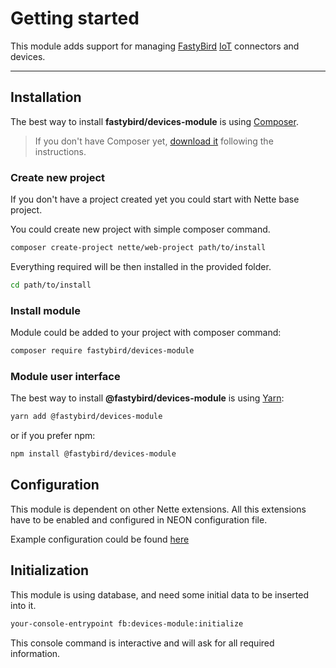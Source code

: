 # Getting started

This module adds support for managing [FastyBird](https://www.fastybird.com) [IoT](https://en.wikipedia.org/wiki/Internet_of_things) connectors and devices.

***

## Installation

The best way to install **fastybird/devices-module** is using [Composer](https://getcomposer.org/).

> If you don't have Composer yet, [download it](https://getcomposer.org/download/) following the instructions.

### Create new project

If you don't have a project created yet you could start with Nette base project.

You could create new project with simple composer command.

```sh
composer create-project nette/web-project path/to/install
```

Everything required will be then installed in the provided folder.

```sh
cd path/to/install
```

### Install module

Module could be added to your project with composer command:

```sh
composer require fastybird/devices-module
```

### Module user interface

The best way to install **@fastybird/devices-module** is using [Yarn](https://yarnpkg.com/):

```sh
yarn add @fastybird/devices-module
```

or if you prefer npm:

```sh
npm install @fastybird/devices-module
```

## Configuration

This module is dependent on other Nette extensions. All this extensions have to be enabled and configured in NEON
configuration file.

Example configuration could be found [here](https://github.com/FastyBird/devices-module/blob/main/config/example.neon)

## Initialization

This module is using database, and need some initial data to be inserted into it.

```sh
your-console-entrypoint fb:devices-module:initialize
```

This console command is interactive and will ask for all required information.
